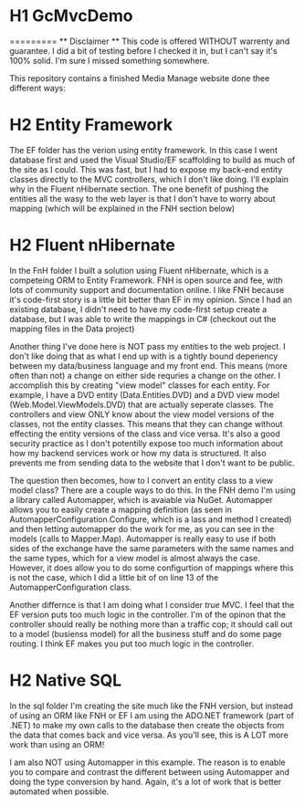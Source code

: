 # H1 GcMvcDemo

=========
** Disclaimer ** This code is offered WITHOUT warrenty and guarantee. I did a bit of testing before I checked it in, but I can't say it's 100% solid. I'm sure I missed something somewhere.

This repository contains a finished Media Manage website done thee different ways:

# H2 Entity Framework
The EF folder has the verion using entity framework. In this case I went database first and used the Visual Studio/EF scaffolding to build as much of the site as I could. This was fast, but I had to expose my back-end entity classes directly to the MVC controllers, which I don't like doing. I'll explain why in the Fluent nHibernate section. The one benefit of pushing the entities all the wasy to the web layer is that I don't have to worry about mapping (which will be explained in the FNH section below)

# H2 Fluent nHibernate
In the FnH folder I built a solution using Fluent nHibernate, which is a competeing ORM to Entity Framework. FNH is open source and fee, with lots of community support and documentation online. I like FNH because it's code-first story is a little bit better than EF in my opinion. Since I had an existing database, I didn't need to have my code-first setup create a database, but I was able to write the mappings in C# (checkout out the mapping files in the Data project)

Another thing I've done here is NOT pass my entities to the web project.  I don't like doing that as what I end up with is a tightly bound depenency between my data/business language and my front end. This means (more often than not) a change on either side requries a change on the other. I accomplish this by creating "view model" classes for each entity. For example, I have a DVD entity (Data.Entities.DVD) and a DVD view model (Web.Model.ViewModels.DVD) that are actually seperate classes. The controllers and view ONLY know about the view model versions of the classes, not the entity classes. This means that they can change without effecting the entity versions of the class and vice versa. It's also a good security practice as I don't potentilly expose too much information about how my backend services work or how my data is structured. It also prevents me from sending data to the website that I don't want to be public.

The question then becomes, how to I convert an entity class to a view model class? There are a couple ways to do this. In the FNH demo I'm using a library called Automapper, which is avaiable via NuGet. Automapper allows you to easily create a mapping definition (as seen in AutomapperConfiguration.Configure, which is a lass and method I created) and then letting automapper do the work for me, as you can see in the models (calls to Mapper.Map). Automapper is really easy to use if both sides of the exchange have the same parameters with the same names and the same types, which for a view model is almost always the case. However, it does allow you to do some configurtion of mappings where this is not the case, which I did a little bit of on line 13 of the AutomapperConfiguration class.

Another differnce is that I am doing what I consider _true_ MVC. I feel that the EF version puts too much logic in the controller. I'm of the opinon that the controller should really be nothing more than a traffic cop; it should call out to a model (busienss model) for all the business stuff and do some page routing. I think EF makes you put too much logic in the controller.

# H2 Native SQL
In the sql folder I'm creating the site much like the FNH version, but instead of using an ORM like FNH or EF I am using the ADO.NET framework (part of .NET) to make my own calls to the database then create the objects from the data that comes back and vice versa. As you'll see, this is A LOT more work than using an ORM!

I am also NOT using Automapper in this example. The reason is to enable you to compare and contrast the different between using Automapper and doing the type conversion by hand. Again, it's a lot of work that is better automated when possible.